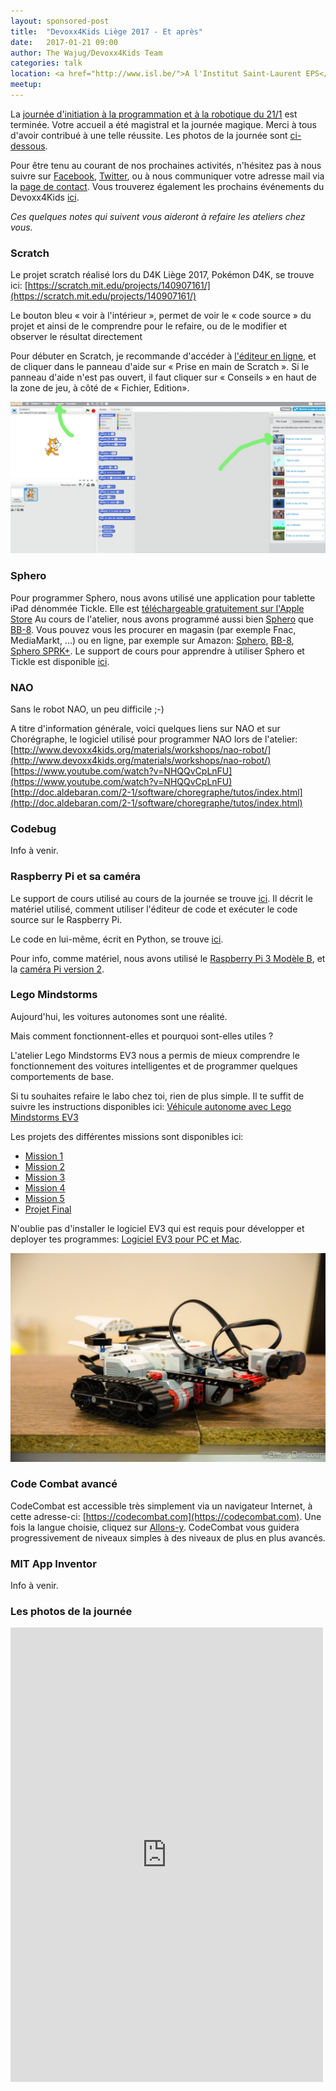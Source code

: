 ```yaml
---
layout: sponsored-post
title:  "Devoxx4Kids Liège 2017 - Et après"
date:   2017-01-21 09:00
author: The Wajug/Devoxx4Kids Team
categories: talk
location: <a href="http://www.isl.be/">A l'Institut Saint-Laurent EPS</a><br/>Rue Saint-Laurent, 33<br/>4000 Liège<br/><br/><a href="http://www.isl.be/contact/">Plan d'accès</a><br/>Possibilités de parking sur la droite en descendant la rue Saint-Laurent, juste après Saint-Laurent.
meetup: 
---
```


La [journée d'initiation à la programmation et à la robotique du 21/1](/talk/2017/d4k) est terminée. 
Votre accueil a été magistral et la journée magique. Merci à tous d'avoir contribué à une telle réussite.
Les photos de la journée sont [ci-dessous](#photos).
 
Pour être tenu au courant de nos prochaines activités, n'hésitez pas à nous suivre sur [Facebook](https://www.facebook.com/wajug.be), [Twitter](https://twitter.com/wajug), ou à nous communiquer votre adresse mail via la [page de contact](/contact). 
Vous trouverez également les prochains événements du Devoxx4Kids [ici](http://www.devoxx4kids.org/events/).

_Ces quelques notes qui suivent vous aideront à refaire les ateliers chez vous._

### Scratch
Le projet scratch réalisé lors du D4K Liège 2017, Pokémon D4K, se trouve ici: [https://scratch.mit.edu/projects/140907161/](https://scratch.mit.edu/projects/140907161/)

Le bouton bleu « voir à l'intérieur », permet de voir le « code source » du projet et ainsi de le comprendre pour le refaire, ou de le modifier et observer le résultat directement

Pour débuter en Scratch, je recommande d'accéder à [l'éditeur en ligne](https://scratch.mit.edu/projects/editor/), et de cliquer dans le panneau d'aide sur « Prise en main de Scratch ». Si le panneau d'aide 
n'est pas ouvert, il faut cliquer sur « Conseils » en haut de la zone de jeu, à côté de « Fichier, Edition».

![scratch](/img/scratch-screenshot.png)

### Sphero 
Pour programmer Sphero, nous avons utilisé une application pour tablette iPad dénommée Tickle.
Elle est [téléchargeable gratuitement sur l'Apple Store](https://itunes.apple.com/be/app/tickle-program-drones-robots/id1063639403?mt=8)
Au cours de l'atelier, nous avons programmé aussi bien [Sphero](https://store.sphero.com/collections/sphero/products/sphero-2-0) que [BB-8](https://store.sphero.com/collections/bb-8-by-sphero/products/bb-8-by-sphero). Vous pouvez vous les procurer en magasin (par exemple Fnac, MediaMarkt, ...) ou en ligne, par exemple sur Amazon: [Sphero](https://www.amazon.fr/Sphero-2-0-App-Controlled-Robotique-Boule/dp/B00F35P69C/ref=sr_1_1?ie=UTF8&qid=1486379839&sr=8-1&keywords=sphero), [BB-8](https://www.amazon.fr/Sphero-Star-Wars-Jouet-Robot/dp/B0107H5FJ6/ref=sr_1_2?ie=UTF8&qid=1486379839&sr=8-2&keywords=sphero), [Sphero SPRK+](https://www.amazon.fr/Robot-interactif-multim%C3%A9dia-Orbotix-SPHERO/dp/B01GZ1S7OS/ref=sr_1_6?ie=UTF8&qid=1486379894&sr=8-6&keywords=sphero).
Le support de cours pour apprendre à utiliser Sphero et Tickle est disponible [ici](https://github.com/WAJUG/d4k-wajug-sphero/raw/master/namur-08-oct-2016/devoxx4kids-namur2016-sphero-tickle-FR.pdf).


### NAO
Sans le robot NAO, un peu difficile ;-)

A titre d'information générale, voici quelques liens sur NAO et sur Chorégraphe, le logiciel utilisé pour programmer NAO lors de l'atelier:
[http://www.devoxx4kids.org/materials/workshops/nao-robot/](http://www.devoxx4kids.org/materials/workshops/nao-robot/)
[https://www.youtube.com/watch?v=NHQQvCpLnFU](https://www.youtube.com/watch?v=NHQQvCpLnFU)
[http://doc.aldebaran.com/2-1/software/choregraphe/tutos/index.html](http://doc.aldebaran.com/2-1/software/choregraphe/tutos/index.html)


### Codebug
Info à venir.

### Raspberry Pi et sa caméra
Le support de cours utilisé au cours de la journée se trouve [ici](https://github.com/devoxx4kids/materials/raw/master/workshops/InternetOfThings/raspberrypi/fr/picamera/Devoxx4Kids_PiCamera_Workshop-FR.pptx).
Il décrit le matériel utilisé, comment utiliser l'éditeur de code et exécuter le code source sur le Raspberry Pi.

Le code en lui-même, écrit en Python, se trouve [ici](https://github.com/devoxx4kids/materials/tree/master/workshops/InternetOfThings/raspberrypi/fr/picamera).

Pour info, comme matériel, nous avons utilisé le [Raspberry Pi 3 Modèle B](https://www.raspberrypi.org/products/raspberry-pi-3-model-b/), et la [caméra Pi version 2](https://www.raspberrypi.org/products/camera-module-v2/).

### Lego Mindstorms
Aujourd'hui, les voitures autonomes sont une réalité. 

Mais comment fonctionnent-elles et pourquoi sont-elles utiles ?

L'atelier Lego Mindstorms EV3 nous a permis de mieux comprendre le fonctionnement des voitures intelligentes et de programmer quelques comportements de base.

Si tu souhaites refaire le labo chez toi, rien de plus simple.
Il te suffit de suivre les instructions disponibles ici: [Véhicule autonome avec Lego Mindstorms EV3](https://github.com/WAJUG/d4k-wajug-mindstorms/raw/master/liege-21-jan-2017/smart-car-EV3-fr.pdf)

Les projets des différentes missions sont disponibles ici:

- [Mission 1](https://github.com/WAJUG/d4k-wajug-mindstorms/raw/master/liege-21-jan-2017/solutions/mission01.ev3)
- [Mission 2](https://github.com/WAJUG/d4k-wajug-mindstorms/raw/master/liege-21-jan-2017/solutions/mission02.ev3)
- [Mission 3](https://github.com/WAJUG/d4k-wajug-mindstorms/raw/master/liege-21-jan-2017/solutions/mission03.ev3)
- [Mission 4](https://github.com/WAJUG/d4k-wajug-mindstorms/raw/master/liege-21-jan-2017/solutions/mission04.ev3)
- [Mission 5](https://github.com/WAJUG/d4k-wajug-mindstorms/raw/master/liege-21-jan-2017/solutions/mission05.ev3)
- [Projet Final](https://github.com/WAJUG/d4k-wajug-mindstorms/raw/master/liege-21-jan-2017/solutions/smart-car.ev3)
 
N'oublie pas d'installer le logiciel EV3 qui est requis pour développer et deployer tes programmes: [Logiciel EV3 pour PC et Mac](https://www.lego.com/fr-be/mindstorms/downloads/download-software).

![Lego Mindstorms EV3](/img/lego_mindstorms_screenshot.jpg)

### Code Combat avancé
CodeCombat est accessible très simplement via un navigateur Internet, à cette adresse-ci: [https://codecombat.com](https://codecombat.com).
Une fois la langue choisie, cliquez sur [Allons-y](https://codecombat.com/play).
CodeCombat vous guidera progressivement de niveaux simples à des niveaux de plus en plus avancés.

### MIT App Inventor
Info à venir.

<a name="photos"></a>

### Les photos de la journée


<iframe src="https://www.facebook.com/plugins/post.php?href=https%3A%2F%2Fwww.facebook.com%2Fwajug.be%2Fposts%2F1284773824923699&width=500" width="500" height="727" style="border:none;overflow:hidden" scrolling="no" frameborder="0" allowTransparency="true"></iframe>